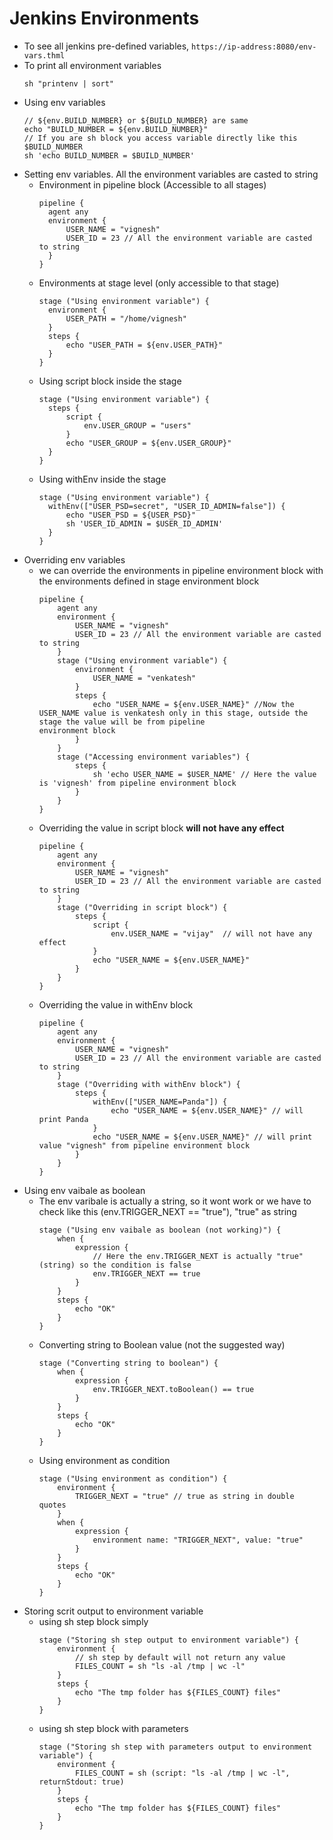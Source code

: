 # Jenkins Environments

* To see all jenkins pre-defined variables, `https://ip-address:8080/env-vars.thml`
* To print all environment variables
  ```
  sh "printenv | sort"
  ```
* Using env variables
  ```
  // ${env.BUILD_NUMBER} or ${BUILD_NUMBER} are same
  echo "BUILD_NUMBER = ${env.BUILD_NUMBER}"
  // If you are sh block you access variable directly like this $BUILD_NUMBER
  sh 'echo BUILD_NUMBER = $BUILD_NUMBER'
  ```
* Setting env variables. All the environment variables are casted to string
  * Environment in pipeline block (Accessible to all stages)
    ```
    pipeline {
      agent any
      environment {
          USER_NAME = "vignesh"
          USER_ID = 23 // All the environment variable are casted to string
      }
    }
    ```
  * Environments at stage level (only accessible to that stage)
    ```
    stage ("Using environment variable") {
      environment {
          USER_PATH = "/home/vignesh"
      }
      steps {
          echo "USER_PATH = ${env.USER_PATH}"
      }
    }
    ```
  * Using script block inside the stage
    ```
    stage ("Using environment variable") {
      steps {
          script {
              env.USER_GROUP = "users"
          }
          echo "USER_GROUP = ${env.USER_GROUP}"
      }
    }
    ```
  * Using withEnv inside the stage
    ```
    stage ("Using environment variable") {
      withEnv(["USER_PSD=secret", "USER_ID_ADMIN=false"]) {
          echo "USER_PSD = ${USER_PSD}"
          sh 'USER_ID_ADMIN = $USER_ID_ADMIN'
      }
    }
    ```
* Overriding env variables
  * we can override the environments in pipeline environment block with the environments defined in stage environment block
    ```
    pipeline {
        agent any
        environment {
            USER_NAME = "vignesh"
            USER_ID = 23 // All the environment variable are casted to string
        }
        stage ("Using environment variable") {
            environment {
                USER_NAME = "venkatesh"
            }
            steps {
                echo "USER_NAME = ${env.USER_NAME}" //Now the USER_NAME value is venkatesh only in this stage, outside the stage the value will be from pipeline                   environment block
            }
        }
        stage ("Accessing environment variables") {
            steps {
                sh 'echo USER_NAME = $USER_NAME' // Here the value is 'vignesh' from pipeline environment block
            }
        }
    }
    ```
  * Overriding the value in script block **will not have any effect**
    ```
    pipeline {
        agent any
        environment {
            USER_NAME = "vignesh"
            USER_ID = 23 // All the environment variable are casted to string
        }
        stage ("Overriding in script block") {
            steps {
                script {
                    env.USER_NAME = "vijay"  // will not have any effect
                }
                echo "USER_NAME = ${env.USER_NAME}"
            }
        }
    }
    ```
  * Overriding the value in withEnv block
    ```
    pipeline {
        agent any
        environment {
            USER_NAME = "vignesh"
            USER_ID = 23 // All the environment variable are casted to string
        }
        stage ("Overriding with withEnv block") {
            steps {
                withEnv(["USER_NAME=Panda"]) {
                    echo "USER_NAME = ${env.USER_NAME}" // will print Panda
                }
                echo "USER_NAME = ${env.USER_NAME}" // will print value "vignesh" from pipeline environment block
            }
        }
    }
    ```
* Using env vaibale as boolean
  * The env varibale is actually a string, so it wont work or we have to check like this (env.TRIGGER_NEXT == "true"), "true" as string
    ```
    stage ("Using env vaibale as boolean (not working)") {
        when {
            expression {
                // Here the env.TRIGGER_NEXT is actually "true" (string) so the condition is false
                env.TRIGGER_NEXT == true
            }
        }
        steps {
            echo "OK"
        }
    }
    ```
  * Converting string to Boolean value (not the suggested way)
    ```
    stage ("Converting string to boolean") {
        when {
            expression {
                env.TRIGGER_NEXT.toBoolean() == true
            }
        }
        steps {
            echo "OK"
        }
    }
    ```
  * Using environment as condition
    ```
    stage ("Using environment as condition") {
        environment {
            TRIGGER_NEXT = "true" // true as string in double quotes
        }
        when {
            expression {
                environment name: "TRIGGER_NEXT", value: "true"
            }
        }
        steps {
            echo "OK"
        }
    }
    ```
* Storing scrit output to environment variable
  * using sh step block simply
    ```
    stage ("Storing sh step output to environment variable") {
        environment {
            // sh step by default will not return any value
            FILES_COUNT = sh "ls -al /tmp | wc -l" 
        }
        steps {
            echo "The tmp folder has ${FILES_COUNT} files"
        }
    }
    ```
  * using sh step block with parameters
    ```
    stage ("Storing sh step with parameters output to environment variable") {
        environment {
            FILES_COUNT = sh (script: "ls -al /tmp | wc -l", returnStdout: true) 
        }
        steps {
            echo "The tmp folder has ${FILES_COUNT} files"
        }
    }
    ```
  
